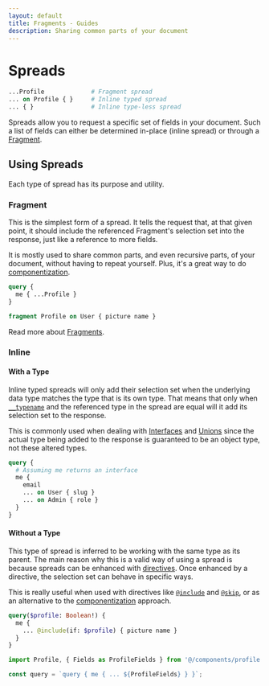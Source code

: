```yaml
---
layout: default
title: Fragments - Guides
description: Sharing common parts of your document
---
```


# Spreads

```graphql
...Profile             # Fragment spread
... on Profile { }     # Inline typed spread
... { }                # Inline type-less spread
```

Spreads allow you to request a specific set of fields in your document. Such a list of fields
can either be determined in-place (inline spread) or through a [Fragment](/guides/fragments).

## Using Spreads

Each type of spread has its purpose and utility.

### Fragment

This is the simplest form of a spread. It tells the request that, at that given
point, it should include the referenced Fragment's selection set into the response, just
like a reference to more fields.

It is mostly used to share common parts, and even recursive parts, of your document,
without having to repeat yourself. Plus, it's a great way to do
[componentization](/guides/fragments#components-and-fragments).

```graphql
query {
  me { ...Profile }
}

fragment Profile on User { picture name }
```

Read more about [Fragments](/guides/fragments).

### Inline

#### With a Type

Inline typed spreads will only add their selection set when the underlying data type
matches the type that is its own type. That means that only when [`__typename`](/guides/requests#typename)
and the referenced type in the spread are equal will it add its selection set to the response.

This is commonly used when dealing with [Interfaces](/guides/interfaces) and [Unions](/guides/unions)
since the actual type being added to the response is guaranteed to be an object type,
not these altered types.

```graphql
query {
  # Assuming me returns an interface
  me {
    email
    ... on User { slug }
    ... on Admin { role }
  }
}
```

#### Without a Type

This type of spread is inferred to be working with the same type as its parent. The main
reason why this is a valid way of using a spread is because spreads can be enhanced with
[directives](/guides/directives). Once enhanced by a directive, the selection set can
behave in specific ways.

This is really useful when used with directives like [`@include`](/guides/directives#include)
and [`@skip`](/guides/directives#skip), or as an alternative to the [componentization](/guides/fragments#components-and-fragments)
approach.

```graphql
query($profile: Boolean!) {
  me {
    ... @include(if: $profile) { picture name }
  }
}
```

```js
import Profile, { Fields as ProfileFields } from '@/components/profile';

const query = `query { me { ... ${ProfileFields} } }`;
```
